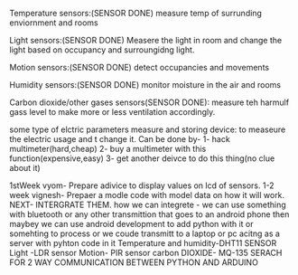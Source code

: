 Temperature sensors:(SENSOR DONE) measure temp of surrunding enviornment and rooms

Light sensors:(SENSOR DONE) Measere the light in room and change the light based on occupancy and surroungidng light.

Motion sensors:(SENSOR DONE) detect occupancies and movements

Humidity sensors:(SENSOR DONE) monitor moisture in the air and rooms

Carbon dioxide/other gases sensors(SENSOR DONE): measure teh harmulf gass level to make more or less ventilation accordingly.

some type of elctric parameters measure and storing device:  to measeure the electric usage and t change it. Can be done by-
     1- hack multimeter(hard,cheap)
     2- buy a multimeter with this function(expensive,easy)
     3- get another deivce to do this thing(no clue about it)

1stWeek vyom- Prepare adivice to display values on lcd of sensors.
1-2 week vignesh- Prepaer a modle code with model data on how it will work.
NEXT- INTERGRATE THEM.
how we can integrete - we can use something with bluetooth or any other transmittion  that goes to an android phone then maybey we can  use android development to add python with it or somehting to process or we coude transmitt to a laptop or pc acitng as a server with pyhton code in it
Temperature and humidity-DHT11 SENSOR
Light -LDR sensor
Motion- PIR sensor
carbon DIOXIDE- MQ-135
SERACH FOR 2 WAY COMMUNICATION BETWEEN PYTHON AND ARDUINO
